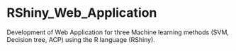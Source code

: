 # RShiny_Web_Application
Development of Web Application for three Machine learning methods (SVM, Decision tree, ACP) using the R language (RShiny).
